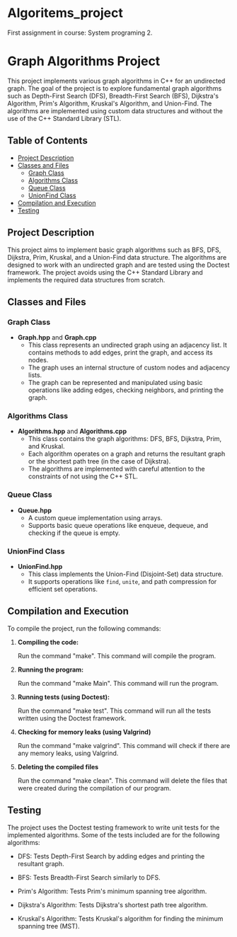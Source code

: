 # Algoritems_project
First assignment in course: System programing 2.

# Graph Algorithms Project

This project implements various graph algorithms in C++ for an undirected graph. The goal of the project is to explore fundamental graph algorithms such as Depth-First Search (DFS), Breadth-First Search (BFS), Dijkstra's Algorithm, Prim's Algorithm, Kruskal's Algorithm, and Union-Find. The algorithms are implemented using custom data structures and without the use of the C++ Standard Library (STL).

## Table of Contents

- [Project Description](#project-description)
- [Classes and Files](#classes-and-files)
  - [Graph Class](#graph-class)
  - [Algorithms Class](#algorithms-class)
  - [Queue Class](#queue-class)
  - [UnionFind Class](#unionfind-class)
- [Compilation and Execution](#compilation-and-execution)
- [Testing](#testing)

## Project Description

This project aims to implement basic graph algorithms such as BFS, DFS, Dijkstra, Prim, Kruskal, and a Union-Find data structure. The algorithms are designed to work with an undirected graph and are tested using the Doctest framework. The project avoids using the C++ Standard Library and implements the required data structures from scratch.

## Classes and Files

### Graph Class

- **Graph.hpp** and **Graph.cpp**
  - This class represents an undirected graph using an adjacency list. It contains methods to add edges, print the graph, and access its nodes.
  - The graph uses an internal structure of custom nodes and adjacency lists.
  - The graph can be represented and manipulated using basic operations like adding edges, checking neighbors, and printing the graph.

### Algorithms Class

- **Algorithms.hpp** and **Algorithms.cpp**
  - This class contains the graph algorithms: DFS, BFS, Dijkstra, Prim, and Kruskal.
  - Each algorithm operates on a graph and returns the resultant graph or the shortest path tree (in the case of Dijkstra).
  - The algorithms are implemented with careful attention to the constraints of not using the C++ STL.

### Queue Class

- **Queue.hpp**
  - A custom queue implementation using arrays.
  - Supports basic queue operations like enqueue, dequeue, and checking if the queue is empty.

### UnionFind Class

- **UnionFind.hpp**
  - This class implements the Union-Find (Disjoint-Set) data structure.
  - It supports operations like `find`, `unite`, and path compression for efficient set operations.

## Compilation and Execution

To compile the project, run the following commands:

1. **Compiling the code:**
   
    Run the command "make".
    This command will compile the program.

3. **Running the program:**
   
    Run the command "make Main".
    This command will run the program.

4. **Running tests (using Doctest):**

    Run the command "make test".
    This command will run all the tests written using the Doctest framework.

5. **Checking for memory leaks (using Valgrind)**

    Run the command "make valgrind".
    This command will check if there are any memory leaks, using Valgrind.

6. **Deleting the compiled files**

    Run the command "make clean".
    This command will delete the files that were created during the compilation of our program.

## Testing

The project uses the Doctest testing framework to write unit tests for the implemented algorithms. Some of the tests included are for the following algorithms:

- DFS: Tests Depth-First Search by adding edges and printing the resultant graph.

- BFS: Tests Breadth-First Search similarly to DFS.

- Prim's Algorithm: Tests Prim's minimum spanning tree algorithm.

- Dijkstra's Algorithm: Tests Dijkstra's shortest path tree algorithm.

- Kruskal's Algorithm: Tests Kruskal's algorithm for finding the minimum spanning tree (MST).




